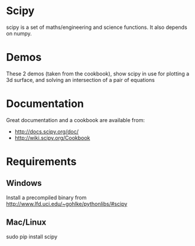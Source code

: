 # Scipy

scipy is a set of maths/engineering and science functions. It also depends on numpy.

# Demos

These 2 demos (taken from the cookbook), show scipy in use for plotting a 3d surface, and solving an intersection of a pair of equations

# Documentation

Great documentation and a cookbook are available from:

* http://docs.scipy.org/doc/
* http://wiki.scipy.org/Cookbook

# Requirements

## Windows

Install a precompiled binary from http://www.lfd.uci.edu/~gohlke/pythonlibs/#scipy

## Mac/Linux

sudo pip install scipy
